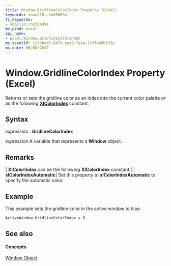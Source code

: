```yaml
---
title: Window.GridlineColorIndex Property (Excel)
keywords: vbaxl10.chm356094
f1_keywords:
- vbaxl10.chm356094
ms.prod: excel
api_name:
- Excel.Window.GridlineColorIndex
ms.assetid: c178bed5-8478-aea9-7cb4-2c7f498b533e
ms.date: 06/08/2017
---
```



# Window.GridlineColorIndex Property (Excel)

Returns or sets the gridline color as an index into the current color palette or as the following **[XlColorIndex](xlcolorindex-enumeration-excel.md)** constant.


## Syntax

 _expression_ . **GridlineColorIndex**

 _expression_ A variable that represents a **Window** object.


## Remarks



| **XlColorIndex** can be the following **XlColorIndex** constant.|
| **xlColorIndexAutomatic**|
Set this property to **xlColorIndexAutomatic** to specify the automatic color.


## Example

This example sets the gridline color in the active window to blue.


```vb
ActiveWindow.GridlineColorIndex = 5
```


## See also


#### Concepts


[Window Object](window-object-excel.md)

